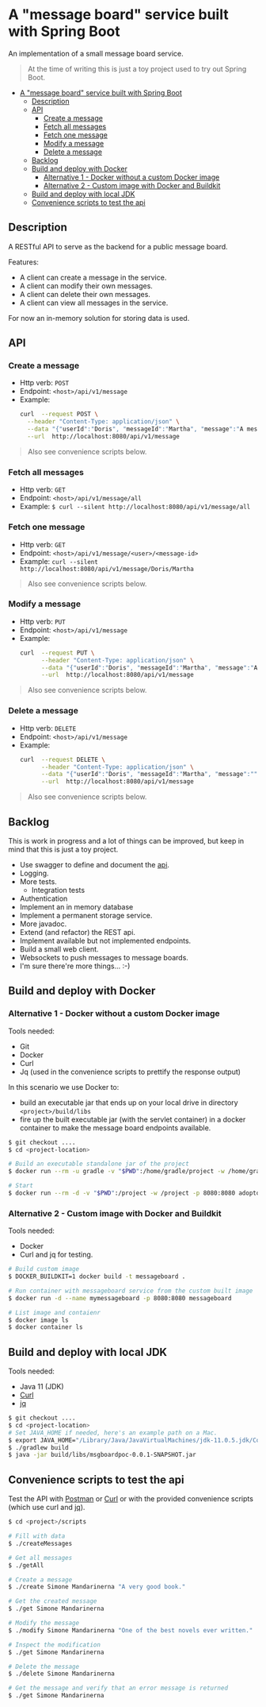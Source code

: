 # A "message board" service built with Spring Boot

An implementation of a small message board service.

> At the time of writing this is just a toy project used to try out Spring Boot.  

- [A &quot;message board&quot; service built with Spring Boot](#a-quotmessage-boardquot-service-built-with-spring-boot)
  - [Description](#description)
  - [API](#api)
    - [Create a message](#create-a-message)
    - [Fetch all messages](#fetch-all-messages)
    - [Fetch one message](#fetch-one-message)
    - [Modify a message](#modify-a-message)
    - [Delete a message](#delete-a-message)
  - [Backlog](#backlog)
  - [Build and deploy with Docker](#build-and-deploy-with-docker)
    - [Alternative 1 - Docker without a custom Docker image](#alternative-1---docker-without-a-custom-docker-image)
    - [Alternative 2 - Custom image with Docker and Buildkit](#alternative-2---custom-image-with-docker-and-buildkit)
  - [Build and deploy with local JDK](#build-and-deploy-with-local-jdk)
  - [Convenience scripts to test the api](#convenience-scripts-to-test-the-api)

## Description

A RESTful API to serve as the backend for a public message board. 

Features:

- A client can create a message in the service.
- A client can modify their own messages.
- A client can delete their own messages.
- A client can view all messages in the service.

For now an in-memory solution for storing data is used.

## API

### Create a message

- Http verb: `POST`
- Endpoint: `<host>/api/v1/message`
- Example:
    ```bash
    curl  --request POST \
      --header "Content-Type: application/json" \
      --data "{"userId":"Doris", "messageId":"Martha", "message":"A message about a book." }" \
      --url  http://localhost:8080/api/v1/message
    ```

> Also see convenience scripts below.

### Fetch all messages

- Http verb: `GET`
- Endpoint: `<host>/api/v1/message/all`
- Example: `$ curl --silent http://localhost:8080/api/v1/message/all`

### Fetch one message

- Http verb: `GET`
- Endpoint: `<host>/api/v1/message/<user>/<message-id>`
- Example: `curl --silent http://localhost:8080/api/v1/message/Doris/Martha`

> Also see convenience scripts below.

### Modify a message

- Http verb: `PUT`
- Endpoint: `<host>/api/v1/message`
- Example:
    ```bash
    curl  --request PUT \
          --header "Content-Type: application/json" \
          --data "{"userId":"Doris", "messageId":"Martha", "message":"A MODIFIED message about a book." }" \
          --url  http://localhost:8080/api/v1/message
    ```
> Also see convenience scripts below.

### Delete a message

- Http verb: `DELETE`
- Endpoint: `<host>/api/v1/message`
- Example:
    ```bash
    curl  --request DELETE \
          --header "Content-Type: application/json" \
          --data "{"userId":"Doris", "messageId":"Martha", "message":"" }" \
          --url  http://localhost:8080/api/v1/message
    ```
> Also see convenience scripts below.

## Backlog

This is work in progress and a lot of things can be improved, but keep in mind that this is just a toy project.

- Use swagger to define and document the [api](https://swagger.io).
- Logging.
- More tests.
  - Integration tests
- Authentication
- Implement an in memory database
- Implement a permanent storage service. 
- More javadoc.
- Extend (and refactor) the REST api.
- Implement available but not implemented endpoints.
- Build a small web client.
- Websockets to push messages to message boards.
- I'm sure there're more things... :-)

## Build and deploy with Docker

### Alternative 1 - Docker without a custom Docker image

Tools needed:

- Git
- Docker
- Curl
- Jq (used in the convenience scripts to prettify the response output)

In this scenario we use Docker to:

- build an executable jar that ends up on your local drive in directory `<project>/build/libs`
- fire up the built executable jar (with the servlet container) in a docker container to make the message board endpoints available. 

```bash
$ git checkout ....
$ cd <project-location>

# Build an executable standalone jar of the project 
$ docker run --rm -u gradle -v "$PWD":/home/gradle/project -w /home/gradle/project gradle:jdk11 gradle build

# Start
$ docker run --rm -d -v "$PWD":/project -w /project -p 8080:8080 adoptopenjdk/openjdk11:alpine-slim java -jar build/libs/msgboardpoc-0.0.1-SNAPSHOT.jar
```

### Alternative 2 - Custom image with Docker and Buildkit

Tools needed:

- Docker
- Curl and jq for testing.

```bash
# Build custom image
$ DOCKER_BUILDKIT=1 docker build -t messageboard .

# Run container with messageboard service from the custom built image
$ docker run -d --name mymessageboard -p 8080:8080 messageboard

# List image and contaienr
$ docker image ls
$ docker container ls
```

## Build and deploy with local JDK

Tools needed:
- Java 11 (JDK)
- [Curl](https://curl.haxx.se)
- [jq](https://stedolan.github.io/jq/)

```bash
$ git checkout ....
$ cd <project-location>
# Set JAVA_HOME if needed, here's an example path on a Mac.
$ export JAVA_HOME="/Library/Java/JavaVirtualMachines/jdk-11.0.5.jdk/Contents/Home/"
$ ./gradlew build
$ java -jar build/libs/msgboardpoc-0.0.1-SNAPSHOT.jar
```

## Convenience scripts to test the api

Test the API with [Postman](https://www.getpostman.com) or [Curl](https://curl.haxx.se) 
or with the provided convenience scripts (which use curl and [jq](https://stedolan.github.io/jq/)).

```bash
$ cd <project>/scripts

# Fill with data
$ ./createMessages

# Get all messages
$ ./getAll

# Create a message
$ ./create Simone Mandarinerna "A very good book."

# Get the created message
$ ./get Simone Mandarinerna

# Modify the message
$ ./modify Simone Mandarinerna "One of the best novels ever written."

# Inspect the modification
$ ./get Simone Mandarinerna

# Delete the message
$ ./delete Simone Mandarinerna

# Get the message and verify that an error message is returned
$ ./get Simone Mandarinerna
```
